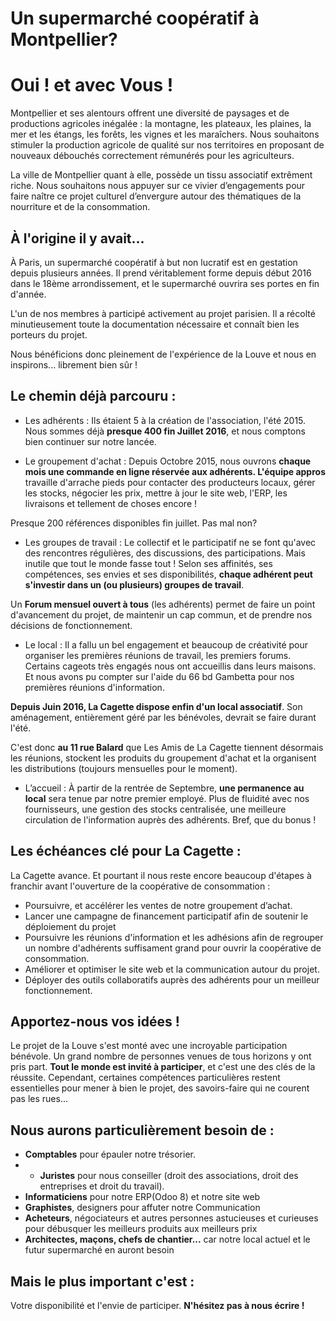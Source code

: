 # Un supermarché coopératif à Montpellier?
# Oui ! et avec Vous !
Montpellier et ses alentours offrent une diversité de paysages et de productions agricoles inégalée : la montagne, les plateaux, les plaines, la mer et les étangs, les forêts, les vignes et les maraîchers. 
Nous souhaitons stimuler la production agricole de qualité sur nos territoires en proposant de nouveaux débouchés correctement rémunérés pour les agriculteurs.

La ville de Montpellier quant à elle, possède un tissu associatif extrêment riche. Nous souhaitons nous appuyer sur ce vivier d’engagements pour faire naître ce projet culturel d’envergure autour des thématiques de la nourriture et de la consommation.

## À l'origine il y avait...
À Paris, un supermarché coopératif à but non lucratif est en gestation depuis plusieurs années. Il prend véritablement forme depuis début 2016 dans le 18ème arrondissement, et le supermarché ouvrira ses portes en fin d'année.

L'un de nos membres à participé activement au projet parisien. Il a récolté minutieusement toute la documentation nécessaire et connaît bien les porteurs du projet.

Nous bénéficions donc pleinement de l'expérience de la Louve et nous en inspirons... librement bien sûr !

## Le chemin déjà parcouru :
* Les adhérents :
Ils étaient 5 à la création de l'association, l'été 2015. Nous sommes déjà **presque 400 fin Juillet 2016**, et nous comptons bien continuer sur notre lancée. 

* Le groupement d'achat : 
Depuis Octobre 2015, nous ouvrons **chaque mois une commande en ligne réservée aux adhérents. L'équipe appros** travaille d'arrache pieds pour contacter des producteurs locaux, gérer les stocks, négocier les prix, mettre à jour le site web, l'ERP, les livraisons et tellement de choses encore !

Presque 200 références disponibles fin juillet. Pas mal non?

* Les groupes de travail :
Le collectif et le participatif ne se font qu'avec des rencontres régulières, des discussions, des participations. Mais inutile que tout le monde fasse tout ! Selon ses affinités, ses compétences, ses envies et ses disponibilités, **chaque adhérent peut s'investir dans un (ou plusieurs) groupes de travail**. 

Un **Forum mensuel ouvert à tous** (les adhérents) permet de faire un point d'avancement du projet, de maintenir un cap commun, et de prendre nos décisions de fonctionnement.

* Le local :
Il a fallu un bel engagement et beaucoup de créativité pour organiser les premières réunions de travail, les premiers forums. Certains cageots très engagés nous ont accueillis dans leurs maisons. Et nous avons pu compter sur l'aide du 66 bd Gambetta pour nos premières réunions d'information. 

**Depuis Juin 2016, La Cagette dispose enfin d'un local  associatif**. Son aménagement, entièrement géré par les bénévoles, devrait se faire durant l'été. 

C'est donc **au 11 rue Balard** que Les Amis de La Cagette tiennent désormais les réunions, stockent les produits du groupement d'achat et la organisent les distributions (toujours mensuelles pour le moment). 

* L’accueil : 
À partir de la rentrée de Septembre, **une permanence au local** sera tenue par notre premier employé. Plus de fluidité avec nos fournisseurs, une gestion des stocks centralisée, une meilleure circulation de l'information auprès des adhérents. Bref, que du bonus !

## Les échéances clé pour La Cagette :
La Cagette avance. Et pourtant il nous reste encore beaucoup d'étapes à franchir avant l'ouverture de la coopérative de consommation :
* Poursuivre, et accélérer les ventes de notre groupement d’achat.  
* Lancer une campagne de financement participatif afin de soutenir le déploiement du projet
* Poursuivre les réunions d'information et les adhésions afin de regrouper un nombre d'adhérents suffisament grand pour ouvrir la coopérative de consommation.
* Améliorer et optimiser le site web et la communication autour du projet.
* Déployer des outils collaboratifs auprès des adhérents pour un meilleur fonctionnement. 

## Apportez-nous vos idées !
Le projet de  la Louve s'est monté avec une incroyable participation bénévole. Un grand nombre de personnes venues de tous horizons y ont pris part. **Tout le monde est invité à participer**, et c'est une des clés de la réussite. Cependant, certaines compétences particulières restent essentielles pour mener à bien le projet, des savoirs-faire qui ne courent pas les rues...

## Nous aurons particulièrement besoin de :
* **Comptables** pour épauler notre trésorier.
* * **Juristes** pour nous conseiller (droit des associations, droit des entreprises et droit du travail).
* **Informaticiens** pour notre ERP(Odoo 8) et notre site web
* **Graphistes**, designers pour affuter notre Communication
* **Acheteurs**, négociateurs et autres personnes astucieuses et curieuses pour débusquer les meilleurs produits aux meilleurs prix
* **Architectes, maçons, chefs de chantier...** car notre local actuel et le futur supermarché en auront besoin

## Mais le plus important c'est :
Votre disponibilité et l'envie de participer.
**N'hésitez pas à nous écrire !**

